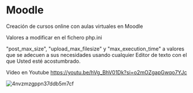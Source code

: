 # Moodle
Creación de cursos online con aulas virtuales en Moodle

Valores a modificar en el fichero php.ini

"post_max_size", "upload_max_filesize" y "max_execution_time" a valores que se adecuen a sus necesidades usando cualquier Editor de texto con el que Usted esté acostumbrado.

Vídeo en Youtube
https://youtu.be/hVg_BhV01Dk?si=o2mOZgapGwqo7YJc

![4nvzmzgppn37ddb5m7cf](https://github.com/JLalib/docker-moodle/assets/57844755/2b89c586-16c7-45a4-b7a6-341261f26580)
